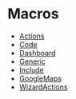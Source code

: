 Macros
======

*   [Actions](/#/Dev/MacroActions)
*   [Code](/#/Dev/MacroCode)
*   [Dashboard](/#/Dev/MacroDashboard) 
*   [Generic](/#/Dev/MacroGeneric)
*   [Include](/#/Dev/MacroInclude)
*   [GoogleMaps](/#/Dev/MacroGoogleMaps)
*   [WizardActions](/#/Dev/MacroWizardActions)
